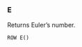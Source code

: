<!--
This is generated by ESQL’s AbstractFunctionTestCase. Do no edit it. See ../README.md for how to regenerate it.
-->

### E
Returns Euler’s number.

```
ROW E()
```

